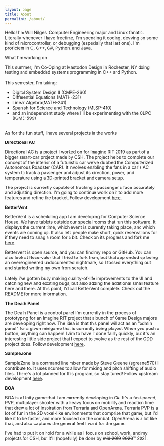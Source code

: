 ```yaml
---
layout: page
title: About
permalink: /about/
---
```

<!--My main section about me and my skills-->
<p>Hello! I'm Will Nilges, Computer Engineering major and Linux fanatic. Literally whenever I have freetime, I'm spending it coding, devving on some kind of microcontroller, or debugging (especially that last one). I'm proficient in C, C++, C#, Python, and Java.</p>
<p class="sectionHeaders">What I'm working on</p>
<p>This summer, I'm Co-Oping at Mastodon Design in Rochester, NY doing testing and embedded systems programming in C++ and Python.
    <br><br>
    This semester, I'm taking:
    <ul>
        <li>Digital System Design II (CMPE-260)</li>
        <li>Differential Equations (MATH-231)</li>
        <li>Linear Algebra(MATH-241)</li>
        <li>Spanish for Science and Technology (MLSP-410)</li>
        <li>and an independent study where I'll be experimenting with the OLPC (IGME-599)</li>
    </ul>
    <br>
    As for the fun stuff, I have several projects in the works.
</p>
<p><strong>Directional AC</strong></p>
<p>Directional AC is a project I worked on for Imagine RIT 2019 as part of a bigger smart-car project made by CSH. The project helps to complete our concept of the interior of a futuristic car we've dubbed the Computerized Autonomous Roadster (CAR). It involves enabling the fans in a car's AC system to track a passenger and adjust its direction, power, and temperature using a 3D-printed bracket and camera setup.</p>

<!-- <img src="_posts/images/dirac-imagine-2019.png" alt="Directional AC on display at Imagine RIT"> -->
<!-- ![Directional AC on display at Imagine RIT](dirac-imagine-2019.png) -->

<p>The project is currently capable of tracking a passenger's face accurately and adjusting direction. I'm going to continue work on it to add more features and refine the bracket. Follow development <a href="https://github.com/willnilges/directionalac">here</a>.</p>

<p><strong>BetterVent</strong></p>
<p>BetterVent is a scheduling app I am developing for Computer Science House. We have tablets outside our special rooms that run this software. It displays the current time, which event is currently taking place, and which events are coming up. It also lets people make short, quick reservations for if they need to snag a room for a bit. Check on its progress and fork me <a href="https://www.github.com/willnilges/bettervent">here</a>.</p>

<!-- <img src="_posts/images/bettervent-image.png" alt="bettervent on display in front of the lounge."> -->

<p>Bettervent is open source, and you can find my repo on GitHub. You can also look at Reservator that I tried to fork from, but that app ended up being an overengineered undocumented nightmare, so I tossed everything out and started writing my own from scratch.
<br><br>
Lately i've gotten busy making quality-of-life improvements to the UI and catching new and exciting bugs, but also adding the additional small feature here and there. At this point, I'd call BetterVent complete.  Check out the README for more information.</p>

<p><strong>The Death Panel</strong></p>
<p>The Death Panel is a control panel I'm currently in the process of prototyping for an Imagine RIT project that a bunch of Game Design majors are developing right now. The idea is that this panel will act as an "admin panel" for a given minigame that is currently being played. When you push a button, anything can happen! I aim to have it done fairly quickly, but it's an interesting little side project that I expect to evolve as the rest of the GDD project does. Follow development <a href="https://www.github.com/willnilges/deathpanel">here</a>.</p>

<!-- <img src="_posts/images/deathpanel-concept1.png" alt="Concept CAD #1 of The Death Panel™"> -->

<p><strong>SampleZone</strong></p>
<p>
SampleZone is a command line mixer made by Steve Greene (sgreene570) I contribute to. It uses ncurses to allow for mixing and pitch shifting of audio files. There's a lot planned for this program, so stay tuned! Follow upstream development <a href="https://www.github.com/sgreene570/sampleZone">here</a>.
</p>

<p><strong>BOA</strong></p>
<p>BOA is a Unity game that I am currently developing in C#. It's a fast-paced, PVP, multiplayer shooter with a heavy focus on mobility and reaction time that drew a lot of inspiration from Terraria and OpenArena. Terraria PVP is a lot of fun in the 2D voxel-like environments that comprise that game, but I'd like it to be faster, and more focused on the combat. OpenArena is a lot like that, and also captures the general feel I want for the game.</p>
<p>I've had to put it on hold for a while as I focus on school, work, and my projects for CSH, but it'll (hopefully) be done by <s>mid 2019</s> <s>2020</s>™ 2021.</p>
